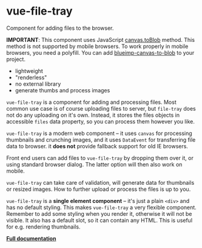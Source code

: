 # vue-file-tray 

Component for adding files to the browser.

**IMPORTANT**: This component uses JavaScript [canvas.toBlob](http://www.w3.org/TR/html5/scripting-1.html#dom-canvas-toblob) method. This method is not supported by mobile browsers. To work properly in mobile browsers, you need a polyfill. You can add [blueimp-canvas-to-blob](https://github.com/blueimp/JavaScript-Canvas-to-Blob) to your project.

- lightweight
- "renderless"
- no external library
- generate thumbs and process images

`vue-file-tray` is a component for adding and processing files. Most common use case is of course uploading files to server, but `file-tray` does not do any uploading on it's own. Instead, it stores the files objects in accessible `files` data property, so you can process them however you like.

`vue-file-tray` is a modern web component – it uses `canvas` for processing thumbnails and crunching images, and it uses `DataEvent` for transferring file data to browser. it **does not** provide fallback support for old IE browsers.

Front end users can add files to `vue-file-tray` by dropping them over it, or using standard browser dialog. The latter option will then also work on mobile.

`vue-file-tray` can take care of validation, will generate data for thumbnails or resized images. How to further upload or process the files is up to you.

`vue-file-tray` is a **single element component** – it's just a plain `<div>` and has no default styling. This makes `vue-file-tray` a very flexible component. Remember to add some styling when you render it, otherwise it will not be visible. It also has a default slot, so it can contain any HTML. This is useful for e.g. rendering thumbnails.

**[Full documentation](https://konfy-ui.netlify.com/vue-file-tray.html)**